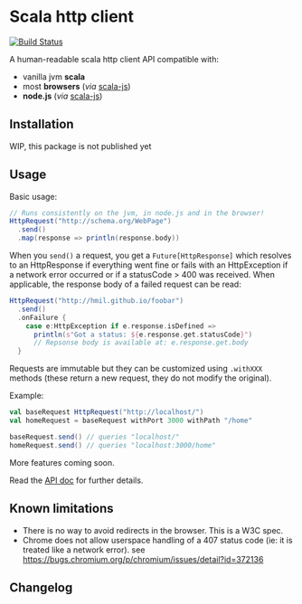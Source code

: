 # Scala http client 
[![Build Status](https://travis-ci.org/hmil/scala-http-client.svg?branch=master)](https://travis-ci.org/hmil/scala-http-client)

A human-readable scala http client API compatible with:

- vanilla jvm **scala**
- most **browsers** (_via_ [scala-js](https://github.com/scala-js/scala-js))
- **node.js** (_via_ [scala-js](https://github.com/scala-js/scala-js))

## Installation

WIP, this package is not published yet

## Usage

Basic usage:
```scala
// Runs consistently on the jvm, in node.js and in the browser!
HttpRequest("http://schema.org/WebPage")
  .send()
  .map(response => println(response.body))
```

When you `send()` a request, you get a `Future[HttpResponse]` which resolves to an
HttpResponse if everything went fine or fails with an HttpException if a network error
occurred or if a statusCode > 400 was received.
When applicable, the response body of a failed request can be read:

```scala
HttpRequest("http://hmil.github.io/foobar")
  .send()
  .onFailure {
    case e:HttpException if e.response.isDefined =>
      println(s"Got a status: ${e.response.get.statusCode}")
      // Repsonse body is available at: e.response.get.body
  }
```

Requests are immutable but they can be customized using `.withXXX` methods (these
return a new request, they do not modify the original).

Example:
```scala
val baseRequest HttpRequest("http://localhost/")
val homeRequest = baseRequest withPort 3000 withPath "/home"

baseRequest.send() // queries "localhost/"
homeRequest.send() // queries "localhost:3000/home"
```

More features coming soon.

Read the [API doc](http://hmil.github.io/scala-http-client/docs/index.html) for further details.

## Known limitations

- There is no way to avoid redirects in the browser. This is a W3C spec.
- Chrome does not allow userspace handling of a 407 status code (ie: it is treated
  like a network error). see https://bugs.chromium.org/p/chromium/issues/detail?id=372136

## Changelog
